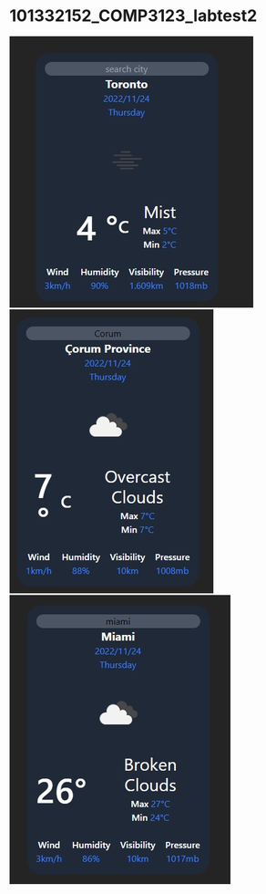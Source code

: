 # 101332152_COMP3123_labtest2
![Alt text](./src/assets/toronto.jpg)
![Alt text](./src/assets/corum.jpg)
![Alt text](./src/assets/miami.jpg)
